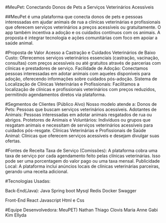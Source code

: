 #MeuPet: Conectando Donos de Pets a Serviços Veterinários Acessíveis

##MeuPet é uma plataforma que conecta donos de pets e pessoas interessadas em ajudar animais de rua a clínicas veterinárias e profissionais que oferecem serviços veterinários a preços acessíveis ou gratuitamente. O app também incentiva a adoção e os cuidados contínuos com os animais. A proposta é integrar tecnologia e ações comunitárias com foco em apoiar a saúde animal.

#Proposta de Valor
Acesso a Castração e Cuidados Veterinários de Baixo Custo: Oferecemos serviços veterinários essenciais (castração, vacinação, consultas) com preços acessíveis ou até gratuitos através de parcerias com clínicas e prestadores de serviço.
Facilidade de Adoção: Conectamos pessoas interessadas em adotar animais com aqueles disponíveis para adoção, oferecendo informações sobre cuidados pós-adoção.
Sistema de Localização de Clínicas Veterinárias e Profissionais: Facilitamos a localização de clínicas e profissionais veterinários com preços reduzidos, permitindo agendamentos diretos via plataforma.

#Segmentos de Clientes (Público Alvo)
Nosso modelo atende a:
Donos de Pets: Pessoas que buscam serviços veterinários acessíveis.
Adotantes de Animais: Pessoas interessadas em adotar animais resgatados de rua ou abrigos.
Protetores de Animais e Voluntários: Indivíduos ou grupos que resgatam animais e necessitam de serviços veterinários acessíveis para cuidados pós-resgate.
Clínicas Veterinárias e Profissionais de Saúde Animal: Clínicas que oferecem serviços acessíveis e desejam divulgar suas ofertas.

#Fontes de Receita
Taxa de Serviço (Comissões): A plataforma cobra uma taxa de serviço por cada agendamento feito pelas clínicas veterinárias. Isso pode ser uma porcentagem do valor pago ou uma taxa mensal.
Publicidade Local: A plataforma inclui anúncios locais de clínicas veterinárias parceiras, gerando uma receita adicional.

#Tecnologias Usadas:

Back-End(Java):
Java
Spring boot
Mysql
Redis
Docker
Swagger

Front-End
React
Javascript
Html e Css

#Equipe Desenvolvedora: MeuPET)
Nathan 
Thiago
Clovis
Maria
Anne
Gabi
Kim
Ellyda
